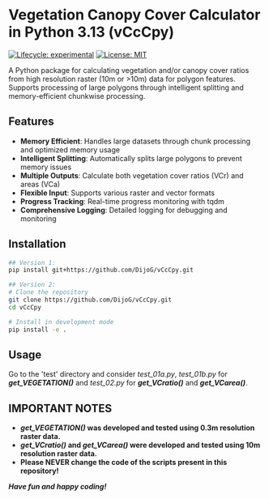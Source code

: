 # Vegetation Canopy Cover Calculator in Python 3.13 (vCcCpy)

[![Lifecycle: experimental](https://img.shields.io/badge/lifecycle-experimental-orange.svg)](https://lifecycle.r-lib.org/articles/stages.html#experimental)
[![License: MIT](https://img.shields.io/badge/License-MIT-yellow.svg)](https://opensource.org/licenses/MIT)

A Python package for calculating vegetation and/or canopy cover ratios from high resolution raster (10m or >10m) data for polygon features. Supports processing of large polygons through intelligent splitting and memory-efficient chunkwise processing.

## Features

- **Memory Efficient**: Handles large datasets through chunk processing and optimized memory usage
- **Intelligent Splitting**: Automatically splits large polygons to prevent memory issues
- **Multiple Outputs**: Calculate both vegetation cover ratios (VCr) and areas (VCa)
- **Flexible Input**: Supports various raster and vector formats
- **Progress Tracking**: Real-time progress monitoring with tqdm
- **Comprehensive Logging**: Detailed logging for debugging and monitoring

## Installation

```bash
## Version 1:
pip install git+https://github.com/DijoG/vCcCpy.git

## Version 2:
# Clone the repository
git clone https://github.com/DijoG/vCcCpy.git
cd vCcCpy

# Install in development mode
pip install -e .
```

## Usage

Go to the 'test' directory and consider *test_01a.py*, *test_01b.py* for ***get_VEGETATION()*** and *test_02.py* for ***get_VCratio()*** and ***get_VCarea()***. 

## IMPORTANT NOTES

- *****get_VEGETATION()*** was developed and tested using 0.3m resolution raster data.**
- *****get_VCratio()*** and ***get_VCarea()*** were developed and tested using 10m resolution raster data.**
- **Please NEVER change the code of the scripts present in this repository!**

***Have fun and happy coding!***
